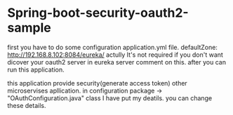 # Spring-boot-security-oauth2-sample

first you have to do some configuration application.yml file.
    defaultZone: http://192.168.8.102:8084/eureka/
    actully It's not required if you don't want dicover your oauth2 server in eureka server comment on this.
after you can run this application.

this application provide security(generate access token) other microservises apllication.
in configuration package -> "OAuthConfiguration.java" class I have put my deatils. you can change these details.


  
